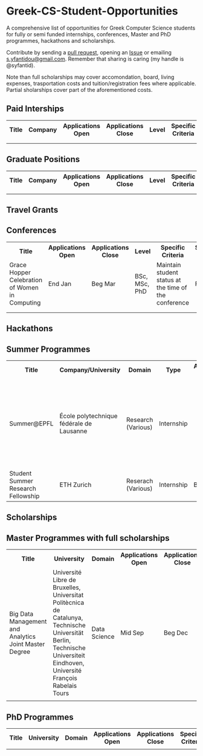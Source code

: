 # Greek-CS-Student-Opportunities
A comprehensive list of opportunities for Greek Computer Science students for fully or semi funded internships, conferences, Master and PhD programmes, hackathons and scholarships. 

Contribute by sending a [pull request](https://github.com/syfantid/Greek-CS-Student-Opportunities/pulls), opening an [Issue](https://github.com/syfantid/Greek-CS-Student-Opportunities/issues) or emailing [s.yfantidou@gmail.com](mailto:s.yfantidou@gmail.com). Remember that sharing is caring (my handle is @syfantid).

Note than full scholarships may cover accomondation, board, living expenses, trasportation costs and tuition/registration fees where applicable. Partial sholarships cover part of the aforementioned costs.

## Paid Interships
<table style="width:100%">
  <tr>
    <th>Title</th>
    <th>Company</th>
    <th>Applications Open</th>
    <th>Applications Close</th>
    <th>Level</th>
    <th>Specific Criteria</th>
    <th>Benefits</th>
    <th>Link</th>
  </tr>
  <tr>
    <td></td>
    <td></td>
    <td></td>
    <td></td>
    <td></td>
    <td></td>
    <td></td>
    <td></td>
  </tr>
  <tr>
    <td></td>
    <td></td>
    <td></td>
    <td></td>
    <td></td>
    <td></td>
    <td></td>
    <td></td>
  </tr>
</table> 

## Graduate Positions
<table style="width:100%">
  <tr>
    <th>Title</th>
    <th>Company</th>
    <th>Applications Open</th>
    <th>Applications Close</th>
    <th>Level</th>
    <th>Specific Criteria</th>
    <th>Benefits</th>
    <th>Link</th>
  </tr>
  <tr>
    <td></td>
    <td></td>
    <td></td>
    <td></td>
    <td></td>
    <td></td>
    <td></td>
    <td></td>
  </tr>
  <tr>
    <td></td>
    <td></td>
    <td></td>
    <td></td>
    <td></td>
    <td></td>
    <td></td>
    <td></td>
  </tr>
</table> 

## Travel Grants

## Conferences
<table style="width:100%">
  <tr>
    <th>Title</th>
    <th>Applications Open</th>
    <th>Applications Close</th>
    <th>Level</th>
    <th>Specific Criteria</th>
    <th>Scholarship Type</th>
    <th>Link</th>
  </tr>
  <tr>
    <td>Grace Hopper Celebration of Women in Computing</td>
    <td>End Jan</td>
    <td>Beg Mar</td>
    <td>BSc, MSc, PhD</td>
    <td>Maintain student status at the time of the conference</td>
    <td>Full</td>
    <td><a href="https://ghc.anitab.org/2017-student-academic/students/">https://ghc.anitab.org/2017-student-academic/students/</a></td>
  </tr>
  <tr>
    <td></td>
    <td></td>
    <td></td>
    <td></td>
    <td></td>
    <td></td>
    <td></td>
  </tr>
  <tr>
    <td></td>
    <td></td>
    <td></td>
    <td></td>
    <td></td>
    <td></td>
    <td></td>
  </tr>
</table> 

## Hackathons

## Summer Programmes
<table style="width:100%">
  <tr>
    <th>Title</th>
    <th>Company/University</th>
    <th>Domain</th>
    <th>Type</th>
    <th>Applications Open</th>
    <th>Applications Close</th>
    <th>Level</th>
    <th>Specific Criteria</th>
    <th>Benefits</th>
    <th>Link</th>
  </tr>
  <tr>
    <td>Summer@EPFL</td>
    <td>École polytechnique fédérale de Lausanne</td>
    <td>Research (Various)</td>
    <td>Internship</td>
    <td></td>
    <td>Beg Feb</td>
    <td>BSc, MSc</td>
    <td><ol><li>2nd year of BSc and above</li><li>Maintain student status at the time of the internship</li></ol></td>
    <td>Full</td>
    <td><a href="https://ic.epfl.ch/computer-science/summer-at-epfl">https://ic.epfl.ch/computer-science/summer-at-epfl</a></td>
  </tr>
  <tr>
    <td>Student Summer Research Fellowship</td>
    <td>ETH Zurich</td>
    <td>Reserach (Various)</td>
    <td>Internship</td>
    <td>Beg Nov</td>
    <td>End Dec</td>
    <td>BSc, MSc</td>
    <td></td>
    <td></td>
  </tr>
</table> 

## Scholarships

## Master Programmes with full scholarships
<table style="width:100%">
  <tr>
    <th>Title</th>
    <th>University</th>
    <th>Domain</th>
    <th>Applications Open</th>
    <th>Applications Close</th>
    <th>Specific Criteria</th>
    <th>Scholarships</th>
    <th>Link</th>
  </tr>
  <tr>
    <td>Big Data Management and Analytics Joint Master Degree</td>
    <td>Université Libre de Bruxelles, Universitat Politècnica de Catalunya, Technische Universität Berlin, Technische Universiteit Eindhoven, Université François Rabelais Tours</td>
    <td>Data Science</td>
    <td>Mid Sep</td>
    <td>Beg Dec</td>
    <td></td>
    <td>Full</td>
    <td><a href="http://bdma.univ-tours.fr/bdma/">http://bdma.univ-tours.fr/bdma/</a></td>
  </tr>
  <tr>
    <td></td>
    <td></td>
    <td></td>
    <td></td>
    <td></td>
    <td></td>
    <td></td>
    <td></td>
  </tr>
</table> 

## PhD Programmes 
<table style="width:100%">
  <tr>
    <th>Title</th>
    <th>University</th>
    <th>Domain</th>
    <th>Applications Open</th>
    <th>Applications Close</th>
    <th>Specific Criteria</th>
    <th>Funding</th>
    <th>Link</th>
  </tr>
  <tr>
    <td></td>
    <td></td>
    <td></td>
    <td></td>
    <td></td>
    <td></td>
    <td></td>
    <td></td>
  </tr>
</table> 


